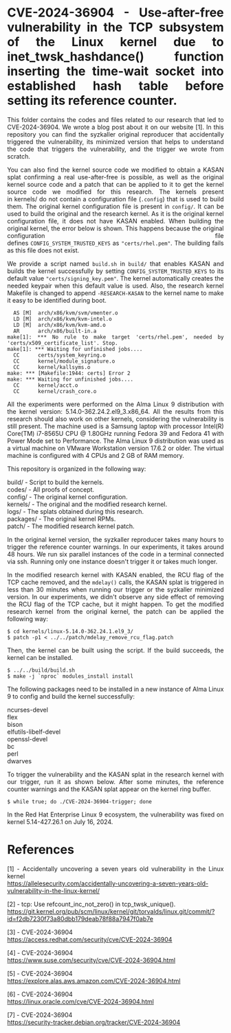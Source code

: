<div align="justify">
<h1>CVE-2024-36904 - Use-after-free vulnerability in the TCP subsystem of the Linux kernel due to inet_twsk_hashdance() function inserting the time-wait socket into established hash table before setting its reference counter.</h1>

This folder contains the codes and files related to our research that led to CVE-2024-36904. We wrote a blog post about it on our website [1]. In this repository you can find the syzkaller original reproducer that accidentally triggered the vulnerability, its minimized version that helps to understand the code that triggers the vulnerability, and the trigger we wrote from scratch.

You can also find the kernel source code we modified to obtain a KASAN splat confirming a real use-after-free is possible, as well as the original kernel source code and a patch that can be applied to it to get the kernel source code we modified for this research. The kernels present in kernels/ do not contain a configuration file (`.config`) that is used to build them. The original kernel configuration file is
present in `config/`. It can be used to build the original and the research kernel. As it is the original kernel configuration file, it does not have KASAN enabled. When building the original kernel, the error below is shown. This happens because the original configuration file defines `CONFIG_SYSTEM_TRUSTED_KEYS` as `"certs/rhel.pem"`. The building fails as this file does not exist.

We provide a script named `build.sh` in `build/` that enables KASAN and builds the kernel successfully by setting `CONFIG_SYSTEM_TRUSTED_KEYS` to its default value `"certs/signing_key.pem"`. The kernel automatically creates the needed keypair when this default value is used. Also, the research kernel Makefile is changed to append `-RESEARCH-KASAN` to the kernel name to make it easy to be identified during boot.

```
  AS [M]  arch/x86/kvm/svm/vmenter.o
  LD [M]  arch/x86/kvm/kvm-intel.o
  LD [M]  arch/x86/kvm/kvm-amd.o
  AR      arch/x86/built-in.a
make[1]: *** No rule to make target 'certs/rhel.pem', needed by 'certs/x509_certificate_list'. Stop.
make[1]: *** Waiting for unfinished jobs....
  CC      certs/system_keyring.o
  CC      kernel/module_signature.o
  CC      kernel/kallsyms.o
make: *** [Makefile:1944: certs] Error 2
make: *** Waiting for unfinished jobs....
  CC      kernel/acct.o
  CC      kernel/crash_core.o
```

All the experiments were performed on the Alma Linux 9 distribution with the kernel version: 5.14.0-362.24.2.el9_3.x86_64. All the results from this research should also work on other kernels, considering the vulnerability is still present. The machine used is a Samsung laptop with processor Intel(R) Core(TM) i7-8565U CPU @ 1.80GHz running Fedora 39 and Fedora 41 with Power Mode set to Performance. The Alma
Linux 9 distribution was used as a virtual machine on VMware Workstation version 17.6.2 or older. The virtual machine is configured with 4 CPUs and 2 GB of RAM memory.

This repository is organized in the following way:

build/ - Script to build the kernels.\
codes/ - All proofs of concept.\
config/ - The original kernel configuration.\
kernels/ - The original and the modified research kernel.\
logs/ - The splats obtained during this research.\
packages/ - The original kernel RPMs.\
patch/ - The modified research kernel patch.

In the original kernel version, the syzkaller reproducer takes many hours to trigger the reference counter warnings. In our experiments, it takes around 48 hours. We run six parallel instances of the code in a terminal connected via ssh. Running only one instance doesn't trigger it or takes much longer.

In the modified research kernel with KASAN enabled, the RCU flag of the TCP cache removed, and the `mdelay()` calls, the KASAN splat is triggered in less than 30 minutes when running our trigger or the syzkaller minimized version. In our experiments, we didn't observe any side effect of removing the RCU flag of the TCP cache, but it might happen.
To get the modified research kernel from the original kernel, the patch can be applied the following way:

```
$ cd kernels/linux-5.14.0-362.24.1.el9_3/
$ patch -p1 < ../../patch/mdelay_remove_rcu_flag.patch
```

Then, the kernel can be built using the script. If the build succeeds, the kernel can be installed.

```
$ ../../build/build.sh
$ make -j `nproc` modules_install install
```

The following packages need to be installed in a new instance of Alma Linux 9 to config and build the kernel successfully:

ncurses-devel\
flex\
bison\
elfutils-libelf-devel\
openssl-devel\
bc\
perl\
dwarves

To trigger the vulnerability and the KASAN splat in the research kernel with our trigger, run it as shown below. After some minutes, the reference counter warnings and the KASAN splat appear on the kernel ring buffer.

```
$ while true; do ./CVE-2024-36904-trigger; done
```

In the Red Hat Enterprise Linux 9 ecosystem, the vulnerability was fixed on kernel 5.14-427.26.1 on July 16, 2024.

# References

[1] - Accidentally uncovering a seven years old vulnerability in the Linux kernel\
https://allelesecurity.com/accidentally-uncovering-a-seven-years-old-vulnerability-in-the-linux-kernel/

[2] - tcp: Use refcount_inc_not_zero() in tcp_twsk_unique().\
https://git.kernel.org/pub/scm/linux/kernel/git/torvalds/linux.git/commit/?id=f2db7230f73a80dbb179deab78f88a7947f0ab7e

[3] - CVE-2024-36904\
https://access.redhat.com/security/cve/CVE-2024-36904

[4] - CVE-2024-36904\
https://www.suse.com/security/cve/CVE-2024-36904.html

[5] - CVE-2024-36904\
https://explore.alas.aws.amazon.com/CVE-2024-36904.html

[6] - CVE-2024-36904\
https://linux.oracle.com/cve/CVE-2024-36904.html

[7] - CVE-2024-36904\
https://security-tracker.debian.org/tracker/CVE-2024-36904
</div>
